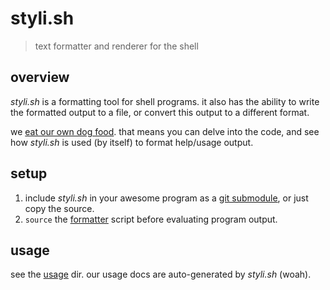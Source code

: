 
# styli.sh

> text formatter and renderer for the shell

## overview

_styli.sh_ is a formatting tool for shell programs. it also has the ability 
to write the formatted output to a file, or convert this output to a different format.

we [eat our own dog food][3]. that means you can delve into the code, 
and see how _styli.sh_ is used (by itself) to format help/usage output.

## setup

1. include _styli.sh_ in your awesome program as a [git submodule][1], or just copy the source.
1. `source` the [formatter][2] script before evaluating program output.

## usage

see the [usage][4] dir. our usage docs are auto-generated by _styli.sh_ (woah).





[1]: https://git-scm.com/book/en/v2/Git-Tools-Submodules
[2]: /formatter
[3]: https://en.wikipedia.org/wiki/Eating_your_own_dog_food
[4]: /usage